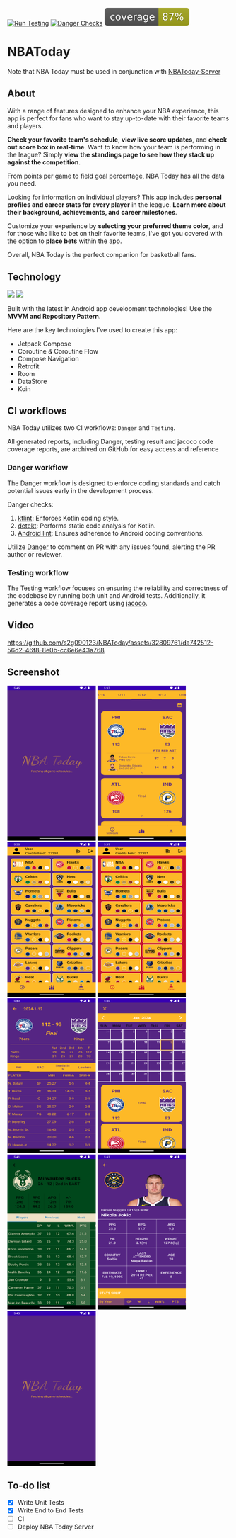 [![Run Testing](https://github.com/s2g090123/NBAToday/actions/workflows/run_testing.yml/badge.svg)](https://github.com/s2g090123/NBAToday/actions/workflows/run_testing.yml)
[![Danger Checks](https://github.com/s2g090123/NBAToday/actions/workflows/danger_checks.yml/badge.svg)](https://github.com/s2g090123/NBAToday/actions/workflows/danger_checks.yml)
![Coverage](.github/badges/jacoco.svg)

# NBAToday
Note that NBA Today must be used in conjunction with [NBAToday-Server](https://github.com/s2g090123/NBAToday-Server)

## About
With a range of features designed to enhance your NBA experience, this app is perfect for fans who want to stay up-to-date with their favorite teams and players.

**Check your favorite team's schedule**, **view live score updates**, and **check out score box in real-time**. Want to know how your team is performing in the league? Simply **view the standings page to see how they stack up against the competition**.

From points per game to field goal percentage, NBA Today has all the data you need.

Looking for information on individual players? This app includes **personal profiles and career stats for every player** in the league. **Learn more about their background, achievements, and career milestones**.

Customize your experience by **selecting your preferred theme color**, and for those who like to bet on their favorite teams, I've got you covered with the option to **place bets** within the app.

Overall, NBA Today is the perfect companion for basketball fans.

## Technology
[![](https://mermaid.ink/img/pako:eNp9kM1OwzAQhF8l2lMjpSH_tnxAoglISPTSCA5gDqYxNCKOI9dRCWnenW0KiBPWHuzx59nxjrDVlQQGb0Z0O-duw1sH19UTh_tbzttFrlWn9-KlkS6HZ2e5vDxyuGn04aK0wkoOR2e14PBQy8ManRoO7tli9c3m2uje1u2M5ohuJBrWVpvhf7ZAthBWlIii4IIHShol6grjjqeHHOxOKrxjuK2EeefA2wk50VtdDu0WmDW99KDvKsxa1AJ_qYC9imb_q15Xpyw_ZCfaR63VnyOwET6AhZT4JIhoEiVpRpOMeDCgGvs0ppQkNEhiGmdZNHnwORsEPokIoWmS0TAIUywP5NxrfZ74PPjpCyFidfE?type=png)](https://mermaid.live/edit#pako:eNp9kM1OwzAQhF8l2lMjpSH_tnxAoglISPTSCA5gDqYxNCKOI9dRCWnenW0KiBPWHuzx59nxjrDVlQQGb0Z0O-duw1sH19UTh_tbzttFrlWn9-KlkS6HZ2e5vDxyuGn04aK0wkoOR2e14PBQy8ManRoO7tli9c3m2uje1u2M5ohuJBrWVpvhf7ZAthBWlIii4IIHShol6grjjqeHHOxOKrxjuK2EeefA2wk50VtdDu0WmDW99KDvKsxa1AJ_qYC9imb_q15Xpyw_ZCfaR63VnyOwET6AhZT4JIhoEiVpRpOMeDCgGvs0ppQkNEhiGmdZNHnwORsEPokIoWmS0TAIUywP5NxrfZ74PPjpCyFidfE)
[![](https://mermaid.ink/img/pako:eNp1k9tugkAQhl_FzFWbUOMBYcNFk1qttvWM2hO92MJaTcU1y9LUGt-9y6wVQoRwwf9_MzvDZmYPPg8YOPAp6HZZmja9TUk9N28eTNiWRyvJxc6D99LV1XWpeeFBk0kPLo9R6N4qt0NDlrPbynb9JQvidR61FBqt6Y6JHLhTYMpomLM7yp5Fmegm2l1l97hP1y6PhZ8W6SK9V7RF-cm9Rfchm5OmPCB8PJvSu0juIuSS5er0EPcRS8EXq_RmWogGBQ0OkA5z1XTOqKjaCPH4XLW2_rWs6Glxh2JS0McEqZvrQ-dMi_qYIp6d66ODaF6UqfETlpPUVZOVsjmy53On3iN6OaZ90CjNetRIi2FWuFnRR_GaDCQT35k5GmugxSwrnrUAA0ImQroK1IrsE-SBXLJk2B31GVDx5YG3Oag4Gkvu7jY-OFLEzIB4G1DJWiuqNisEZ0HX0cltB8le_Udu6eaV8zAjwdnDDzhVYpftSo2YNbNhEdOyDdgpt14mdUJsk1TMOqlbVu1gwC8eUCnbNdsmDdMi1Uq1oV4DGNbq6y3HZT_8AcE0EPg?type=png)](https://mermaid.live/edit#pako:eNp1k9tugkAQhl_FzFWbUOMBYcNFk1qttvWM2hO92MJaTcU1y9LUGt-9y6wVQoRwwf9_MzvDZmYPPg8YOPAp6HZZmja9TUk9N28eTNiWRyvJxc6D99LV1XWpeeFBk0kPLo9R6N4qt0NDlrPbynb9JQvidR61FBqt6Y6JHLhTYMpomLM7yp5Fmegm2l1l97hP1y6PhZ8W6SK9V7RF-cm9Rfchm5OmPCB8PJvSu0juIuSS5er0EPcRS8EXq_RmWogGBQ0OkA5z1XTOqKjaCPH4XLW2_rWs6Glxh2JS0McEqZvrQ-dMi_qYIp6d66ODaF6UqfETlpPUVZOVsjmy53On3iN6OaZ90CjNetRIi2FWuFnRR_GaDCQT35k5GmugxSwrnrUAA0ImQroK1IrsE-SBXLJk2B31GVDx5YG3Oag4Gkvu7jY-OFLEzIB4G1DJWiuqNisEZ0HX0cltB8le_Udu6eaV8zAjwdnDDzhVYpftSo2YNbNhEdOyDdgpt14mdUJsk1TMOqlbVu1gwC8eUCnbNdsmDdMi1Uq1oV4DGNbq6y3HZT_8AcE0EPg)

Built with the latest in Android app development technologies! Use the **MVVM and Repository Pattern**.

Here are the key technologies I've used to create this app:
- Jetpack Compose
- Coroutine & Coroutine Flow
- Compose Navigation
- Retrofit
- Room
- DataStore
- Koin

## CI workflows
NBA Today utilizes two CI workflows: `Danger` and `Testing`.

All generated reports, including Danger, testing result and jacoco code coverage reports, are archived on GitHub for easy access and reference

### Danger workflow
The Danger workflow is designed to enforce coding standards and catch potential issues early in the development process.

Danger checks:
1. [ktlint](https://pinterest.github.io/ktlint/latest/): Enforces Kotlin coding style.
2. [detekt](https://detekt.dev/): Performs static code analysis for Kotlin.
3. [Android lint](https://developer.android.com/studio/write/lint): Ensures adherence to Android coding conventions.

Utilize [Danger](https://danger.systems/kotlin/) to comment on PR with any issues found, alerting the PR author or reviewer.

### Testing workflow
The Testing workflow focuses on ensuring the reliability and correctness of the codebase by running both unit and Android tests. Additionally, it generates a code coverage report using [jacoco](https://www.jacoco.org/jacoco/).


## Video
https://github.com/s2g090123/NBAToday/assets/32809761/da742512-56d2-46f8-8e0b-cc6e6e43a768

## Screenshot
<p float="left">
<img src="https://github.com/s2g090123/NBAToday/blob/master/image/Screenshot_1705139125.png"  width="200" height="350">
<img src="https://github.com/s2g090123/NBAToday/blob/master/image/Screenshot_1705138643.png"  width="200" height="350">
<img src="https://github.com/s2g090123/NBAToday/blob/master/image/Screenshot_1705138715.png"  width="200" height="350">
  <img src="https://github.com/s2g090123/NBAToday/blob/master/image/Screenshot_1705138740.png"  width="200" height="350">
   <img src="https://github.com/s2g090123/NBAToday/blob/master/image/Screenshot_1705138842.png" width="200" height="350">
   <img src="https://github.com/s2g090123/NBAToday/blob/master/image/Screenshot_1705138859.png"  width="200" height="350">
   <img src="https://github.com/s2g090123/NBAToday/blob/master/image/Screenshot_1705138881.png"  width="200" height="350">
  <img src="https://github.com/s2g090123/NBAToday/blob/master/image/Screenshot_1705138983.png"  width="200" height="350">
  <img src="https://github.com/s2g090123/NBAToday/blob/master/image/Screenshot_1705139125.png"  width="200" height="350">
</p>

## To-do list
- [X] Write Unit Tests
- [X] Write End to End Tests
- [ ] CI
- [ ] Deploy NBA Today Server
